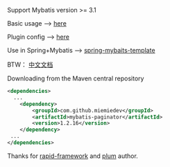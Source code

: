Support Mybatis version >= 3.1

Basic usage -->  [here](https://github.com/miemiedev/mybatis-paginator/blob/master/src/test/java/com/github/miemiedev/mybatis/paginator/PaginatorTester.java)

Plugin config -->  [here](https://github.com/miemiedev/mybatis-paginator/blob/master/src/test/resources/mybatis-config.xml)

Use in Spring+Mybatis -->  [spring-mybaits-template](https://github.com/miemiedev/spring-mybaits-template)

BTW： [中文文档](http://my.oschina.net/miemiedev/blog/135516)

Downloading from the Maven central repository
```xml
<dependencies>
  ...
    <dependency>
        <groupId>com.github.miemiedev</groupId>
        <artifactId>mybatis-paginator</artifactId>
        <version>1.2.16</version>
    </dependency>
 ...
</dependencies>
```


Thanks for [rapid-framework](https://code.google.com/p/rapid-framework) and [plum](https://github.com/yfyang/plum) author.